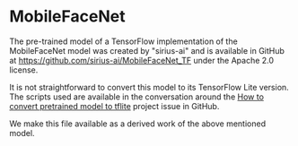 # MobileFaceNet

The pre-trained model of a TensorFlow implementation of the MobileFaceNet
model was created by "sirius-ai" and is available in GitHub at
https://github.com/sirius-ai/MobileFaceNet_TF under the Apache 2.0 
license.

It is not straightforward to convert this model to its TensorFlow Lite
version. The scripts used are available in the conversation around the
[How to convert pretrained model to tflite](https://github.com/sirius-ai/MobileFaceNet_TF/issues/46)
project issue in GitHub.

We make this file available as a derived work of the above mentioned model.
